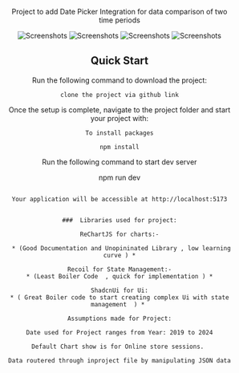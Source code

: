 <div align="center" style="margin: 30px;">


Project to add Date Picker Integration for data comparison of two time periods 


![Screenshots](https://i.ibb.co/0FdQwQv/Screenshot-2024-03-11-094036.png)
![Screenshots](https://i.ibb.co/9W8tD5L/Screenshot-2024-03-11-094053.png)
![Screenshots](https://i.ibb.co/2vw31Fd/Screenshot-2024-03-11-094113.png)
![Screenshots](https://i.ibb.co/K0W8MJn/Screenshot-2024-03-11-094136.png)

## Quick Start

Run the following command to download the project:

```
clone the project via github link
```

Once the setup is complete, navigate to the project folder and start your project with:

```
To install packages

npm install

````````
Run the following command to start dev server 

npm run dev
```

Your application will be accessible at http://localhost:5173


###  Libraries used for project:

ReChartJS for charts:-

 * (Good Documentation and Unopininated Library , low learning curve ) *

Recoil for State Management:-
 * (Least Boiler Code  , quick for implementation ) * 

ShadcnUi for Ui:
* ( Great Boiler code to start creating complex Ui with state management  ) * 

Assumptions made for Project:

Date used for Project ranges from Year: 2019 to 2024

Default Chart show is for Online store sessions. 

Data routered through inproject file by manipulating JSON data




